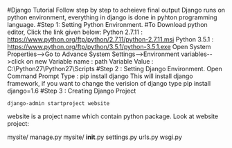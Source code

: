 #Django Tutorial 
Follow step by step to acheieve final output
Django runs on python environment, everything in django is done in pyhton programming language.
#Step 1: Setting Python Environment.
#To Download python editor, Click the link given below:
    Python 2.7.11 : https://www.python.org/ftp/python/2.7.11/python-2.7.11.msi
    Python 3.5.1  : https://www.python.org/ftp/python/3.5.1/python-3.5.1.exe
Open System Properties-->Go to Advance System Settings-->Environment variables-->click on new
    Variable name : path
    Variable Value : C:\Python27\Python27\Scripts 
#Step 2 : Setting Django Environment.
    Open Command Prompt
    Type : pip install django
This will install django framework, if you want to change the verision of django type pip install django=1.6
#Step 3 : Creating Django Project
    
    django-admin startproject website
website is a project name which contain python package.
Look at website project:

mysite/
    manage.py
    mysite/
        __init__.py
        settings.py
        urls.py
        wsgi.py


